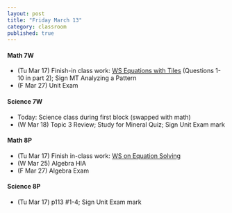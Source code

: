 ```yaml
---
layout: post
title: "Friday March 13"
category: classroom
published: true
---
```

#### Math 7W
* (Tu Mar 17) Finish-in class work: <a href="https://www.dropbox.com/s/aqnkcdz8tf2wjo8/WS%20Equations%20with%20Tiles.pdf?dl=0">WS Equations with Tiles</a> (Questions 1-10 in part 2); Sign MT Analyzing a Pattern
* (F Mar 27) Unit Exam

#### Science 7W
* Today: Science class during first block (swapped with math)
* (W Mar 18) Topic 3 Review; Study for Mineral Quiz; Sign Unit Exam mark

#### Math 8P
* (Tu Mar 17) Finish in-class work: <a href="https://www.dropbox.com/s/kh00mp5qp8o2f17/WS%20Equation%20Solving%20EP.pdf?dl=0">WS on Equation Solving</a>
* (W Mar 25) Algebra HIA
* (F Mar 27) Algebra Exam

#### Science 8P
* (Tu Mar 17) p113 #1-4; Sign Unit Exam mark
